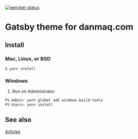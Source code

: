 [![wercker status](https://app.wercker.com/status/26864a7cf5763cb74033660b80d8f3d1/s/master "wercker status")](https://app.wercker.com/project/byKey/26864a7cf5763cb74033660b80d8f3d1)

# Gatsby theme for danmaq.com

## Install

### Mac, Linux, or BSD

```SH
$ yarn install
```

### Windows

1. Run on Administrator.

```PowerShell
PS:Admin> yarn global add windows-build-tools
PS:Users> yarn install
```

## See also

[Articles](https://github.com/danmaq/danmaq.article)